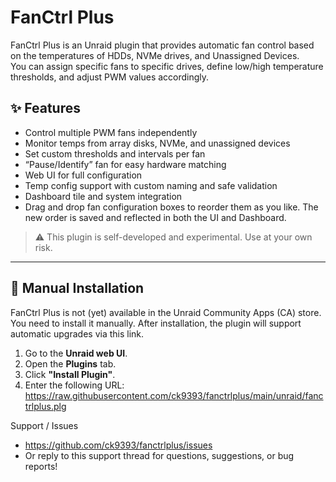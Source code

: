 # **FanCtrl Plus**

FanCtrl Plus is an Unraid plugin that provides automatic fan control based on the temperatures of HDDs, NVMe drives, and Unassigned Devices.  
You can assign specific fans to specific drives, define low/high temperature thresholds, and adjust PWM values accordingly.

## ✨ Features

- Control multiple PWM fans independently
- Monitor temps from array disks, NVMe, and unassigned devices
- Set custom thresholds and intervals per fan
- “Pause/Identify” fan for easy hardware matching
- Web UI for full configuration
- Temp config support with custom naming and safe validation
- Dashboard tile and system integration
- Drag and drop fan configuration boxes to reorder them as you like. The new order is saved and reflected in both the UI and Dashboard.

> ⚠️ This plugin is self-developed and experimental. Use at your own risk.

---

## 🔧 Manual Installation

FanCtrl Plus is not (yet) available in the Unraid Community Apps (CA) store. You need to install it manually.
After installation, the plugin will support automatic upgrades via this link.

1. Go to the **Unraid web UI**.
2. Open the **Plugins** tab.
3. Click **"Install Plugin"**.
4. Enter the following URL: https://raw.githubusercontent.com/ck9393/fanctrlplus/main/unraid/fanctrlplus.plg

Support / Issues
- https://github.com/ck9393/fanctrlplus/issues
- Or reply to this support thread for questions, suggestions, or bug reports!